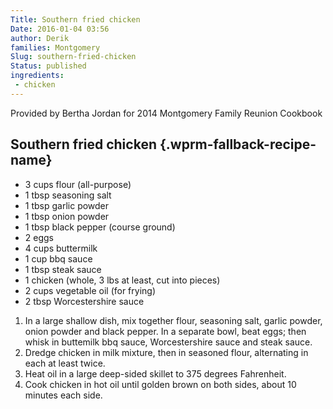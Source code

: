 ```yaml
---
Title: Southern fried chicken
Date: 2016-01-04 03:56
author: Derik
families: Montgomery
Slug: southern-fried-chicken
Status: published
ingredients:
 - chicken
---
```


Provided by Bertha Jordan for 2014 Montgomery Family Reunion Cookbook <!--WPRM Recipe 144-->

<div class="wprm-fallback-recipe">

Southern fried chicken {.wprm-fallback-recipe-name}
----------------------

<div class="wprm-fallback-recipe-ingredients">

-   3 cups flour (all-purpose)
-   1 tbsp seasoning salt
-   1 tbsp garlic powder
-   1 tbsp onion powder
-   1 tbsp black pepper (course ground)
-   2 eggs
-   4 cups buttermilk
-   1 cup bbq sauce
-   1 tbsp steak sauce
-   1 chicken (whole, 3 lbs at least, cut into pieces)
-   2 cups vegetable oil (for frying)
-   2 tbsp Worcestershire sauce

</div>

<div class="wprm-fallback-recipe-instructions">

1.  In a large shallow dish, mix together flour, seasoning salt, garlic powder, onion powder and black pepper. In a separate bowl, beat eggs; then whisk in buttemilk bbq sauce, Worcestershire sauce and steak sauce.
2.  Dredge chicken in milk mixture, then in seasoned flour, alternating in each at least twice.
3.  Heat oil in a large deep-sided skillet to 375 degrees Fahrenheit.
4.  Cook chicken in hot oil until golden brown on both sides, about 10 minutes each side.

</div>

<div class="wprm-fallback-recipe-notes">

</div>

</div>

<!--End WPRM Recipe-->
